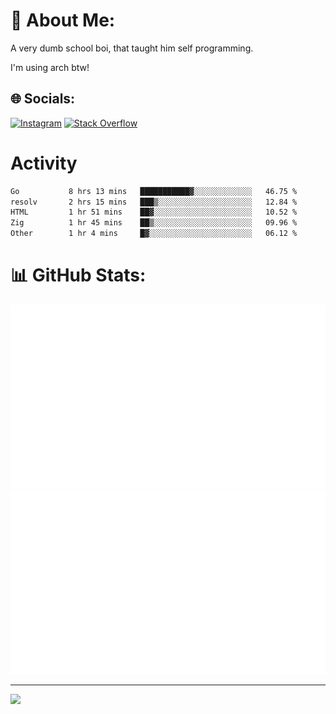 # 💫 About Me:
A very dumb school boi, that taught him self programming.

I'm using arch btw!


## 🌐 Socials:
[![Instagram](https://img.shields.io/badge/Instagram-%23E4405F.svg?logo=Instagram&logoColor=white)](https://instagram.com/thinis.de) [![Stack Overflow](https://img.shields.io/badge/-Stackoverflow-FE7A16?logo=stack-overflow&logoColor=white)](https://stackoverflow.com/users/12344712) 

# Activity
<!--START_SECTION:waka-->

```txt
Go           8 hrs 13 mins   ███████████▓░░░░░░░░░░░░░   46.75 %
resolv       2 hrs 15 mins   ███▒░░░░░░░░░░░░░░░░░░░░░   12.84 %
HTML         1 hr 51 mins    ██▓░░░░░░░░░░░░░░░░░░░░░░   10.52 %
Zig          1 hr 45 mins    ██▒░░░░░░░░░░░░░░░░░░░░░░   09.96 %
Other        1 hr 4 mins     █▓░░░░░░░░░░░░░░░░░░░░░░░   06.12 %
```

<!--END_SECTION:waka-->

# 📊 GitHub Stats:
![](https://raw.githubusercontent.com/CutieCat6778/github-stats/master/generated/overview.svg#gh-dark-mode-only)<br/>
![](https://raw.githubusercontent.com/CutieCat6778/github-stats/master/generated/languages.svg#gh-dark-mode-only)

---
[![](https://visitcount.itsvg.in/api?id=CutieCat6778&icon=0&color=0)](https://visitcount.itsvg.in)
